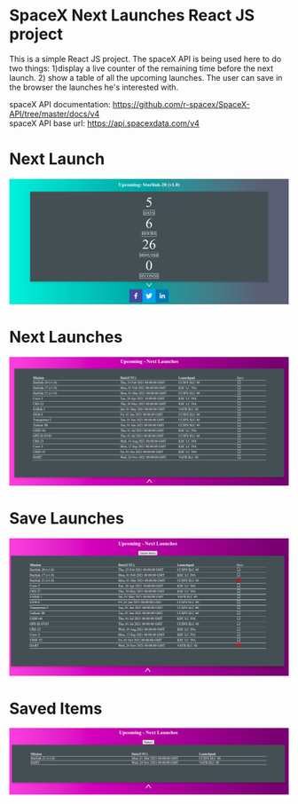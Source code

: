 # SpaceX Next Launches React JS project

This is a simple React JS project. The spaceX API is being used here to do two things: 1)display a live counter of the remaining time before the next launch. 2) show a table of all the upcoming launches. The user can save in the browser the launches he's interested with. 

spaceX API documentation: https://github.com/r-spacex/SpaceX-API/tree/master/docs/v4  
spaceX API base url: https://api.spacexdata.com/v4  

# Next Launch
![Screenshot](./images/nextlaunch.png)

# Next Launches
![Screenshot](./images/nextlaunches.png)

# Save Launches
![Screenshot](./images/savelaunches.png)

# Saved Items
![Screenshot](./images/saveditems.png)

